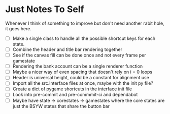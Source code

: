 # Just Notes To Self

Whenever I think of something to improve but don't need another rabit hole, it goes here.

- [ ] Make a single class to handle all the possible shortcut keys for each state.
- [ ] Combine the header and title bar rendering together
- [ ] See if the canvas fill can be done once and not every frame per gamestate
- [ ] Rendering the bank account can be a single renderer function
- [ ] Maybe a nicer way of even spacing that doesn't rely on i = 0 loops
- [ ] Header is universal height, could be a constant for alignment use
- [ ] Import all the src.interface files at once, maybe with the init py file?
- [ ] Create a dict of pygame shortcuts in the interface init file
- [ ] Look into pre-commit and pre-commmit-ci and dependabot
- [ ] Maybe have state -> corestates -> gamestates where the core states are just the BSYW states that share the button bar
